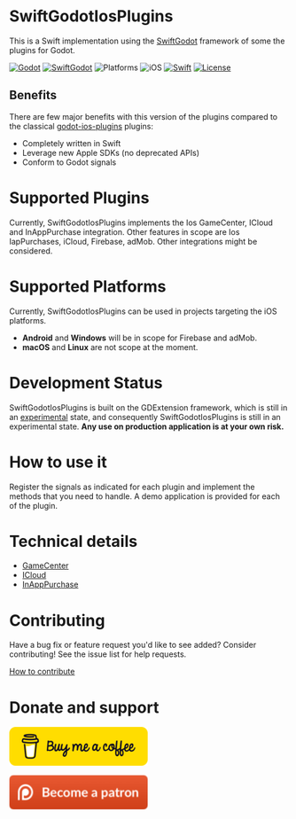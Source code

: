 # SwiftGodotIosPlugins

This is a Swift implementation using the [SwiftGodot](https://github.com/migueldeicaza/SwiftGodot/) framework of some the plugins for Godot.

[![Godot](https://img.shields.io/badge/Godot%20Engine-4.3-blue.svg)](https://github.com/godotengine/godot/)
[![SwiftGodot](https://img.shields.io/badge/SwiftGodot-main-blue.svg)](https://github.com/migueldeicaza/SwiftGodot/)
![Platforms](https://img.shields.io/badge/platforms-iOS-333333.svg?style=flat)
![iOS](https://img.shields.io/badge/iOS-17+-green.svg?style=flat)
[![Swift](https://img.shields.io/badge/Swift-5.9.1-blue.svg)](https://www.swift.org/)
[![License](https://img.shields.io/badge/license-MIT-lightgrey.svg?maxAge=2592000)](https://github.com/zt-pawer/SwiftGodotGameCenter/blob/main/LICENSE)

## Benefits

There are few major benefits with this version of the plugins compared to the classical [godot-ios-plugins](https://github.com/godot-sdk-integrations/godot-ios-plugins) plugins:
- Completely written in Swift
- Leverage new Apple SDKs (no deprecated APIs)
- Conform to Godot signals 

# Supported Plugins

Currently, SwiftGodotIosPlugins implements the Ios GameCenter, ICloud and InAppPurchase integration.
Other features in scope are Ios IapPurchases, iCloud, Firebase, adMob. 
Other integrations might be considered.

# Supported Platforms

Currently, SwiftGodotIosPlugins can be used in projects targeting the iOS platforms. 
- **Android** and **Windows** will be in scope for Firebase and adMob.
- **macOS** and **Linux** are not scope at the moment.

# Development Status

SwiftGodotIosPlugins is built on the GDExtension framework, which is still in an [experimental](https://docs.godotengine.org/en/stable/tutorials/scripting/gdextension/what_is_gdextension.html#differences-between-gdextension-and-c-modules) state, and consequently SwiftGodotIosPlugins is still in an experimental state. **Any use on production application is at your own risk.**

# How to use it

Register the signals as indicated for each plugin and implement the methods that you need to handle. A demo application is provided for each of the plugin.

# Technical details
- [GameCenter](GameCenter/README.md)
- [ICloud](ICloud/README.md)
- [InAppPurchase](InAppPurchase/README.md)

# Contributing

Have a bug fix or feature request you'd like to see added? Consider contributing! See the issue list for help requests.

[How to contribute](https://docs.github.com/en/get-started/exploring-projects-on-github/contributing-to-a-project)

# Donate and support

[![Buy me a coffee](.github/bmc-button.png)](https://buymeacoffee.com/ztpawer)

[![Become a patreon](.github/patreon-button.png)](https://patreon.com/ztpawer)
